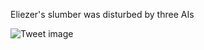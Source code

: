 Eliezer's slumber was disturbed by three AIs


![Tweet image](/asset/crosspoast/GCDaf4zaIAANfha.jpg)

